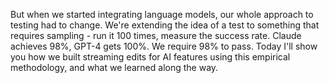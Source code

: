 But when we started integrating language models, our whole approach to testing had to change. We're extending the idea of a test to something that requires sampling - run it 100 times, measure the success rate. Claude achieves 98%, GPT-4 gets 100%. We require 98% to pass. Today I'll show you how we built streaming edits for AI features using this empirical methodology, and what we learned along the way.